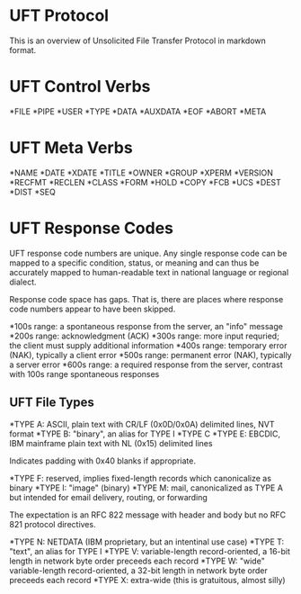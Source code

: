 # UFT Protocol

This is an overview of Unsolicited File Transfer Protocol in markdown format.


# UFT Control Verbs

*FILE
*PIPE
*USER
*TYPE
*DATA
*AUXDATA
*EOF
*ABORT
*META


# UFT Meta Verbs

*NAME
*DATE
*XDATE
*TITLE
*OWNER
*GROUP
*XPERM
*VERSION
*RECFMT
*RECLEN
*CLASS
*FORM
*HOLD
*COPY
*FCB
*UCS
*DEST
*DIST
*SEQ


# UFT Response Codes

UFT response code numbers are unique.
Any single response code can be mapped to a specific condition, status, or meaning
and can thus be accurately mapped to human-readable text in national language
or regional dialect.

Response code space has gaps.
That is, there are places where response code numbers appear to have been skipped.

*100s range: a spontaneous response from the server, an "info" message
*200s range: acknowledgment (ACK)
*300s range: more input requried; the client must supply additional information
*400s range: temporary error (NAK), typically a client error
*500s range: permanent error (NAK), typically a server error
*600s range: a required response from the server, contrast with 100s range spontaneous responses


## UFT File Types

*TYPE A: ASCII, plain text with CR/LF (0x0D/0x0A) delimited lines, NVT format
*TYPE B: "binary", an alias for TYPE I
*TYPE C
*TYPE E: EBCDIC, IBM mainframe plain text with NL (0x15) delimited lines

Indicates padding with 0x40 blanks if appropriate.

*TYPE F: reserved, implies fixed-length records which canonicalize as binary
*TYPE I: "image" (binary)
*TYPE M: mail, canonicalized as TYPE A but intended for email delivery, routing, or forwarding

The expectation is an RFC 822 message with header and body but no RFC 821 protocol directives.

*TYPE N: NETDATA (IBM proprietary, but an intentinal use case)
*TYPE T: "text", an alias for TYPE I
*TYPE V: variable-length record-oriented, a 16-bit length in network byte order preceeds each record
*TYPE W: "wide" variable-length record-oriented, a 32-bit length in network byte order preceeds each record
*TYPE X: extra-wide (this is gratuitous, almost silly)






